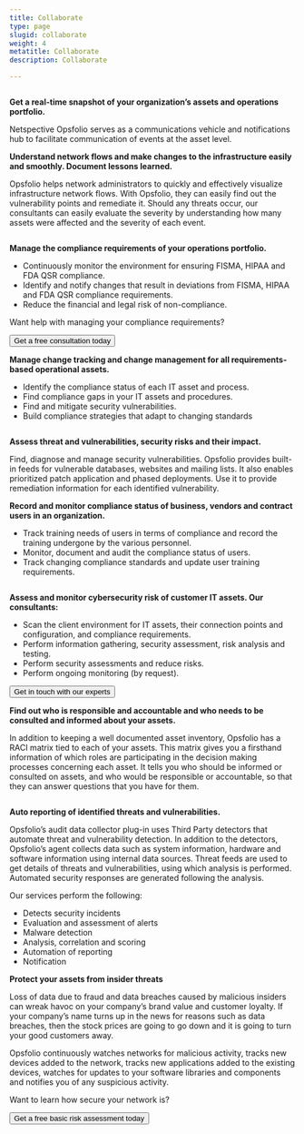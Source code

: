 ```yaml
---
title: Collaborate
type: page
slugid: collaborate
weight: 4
metatitle: Collaborate
description: Collaborate

---
```

<article class="pt-10"> 
        <div class="grid grid-cols-1 sm:grid-cols-2 md:grid-cols-2 gap-5 pt-6">  
            <div>
              <div class="flex mt-7"><img src="/assets-natural/brand/www.netspective.com/solutions/opsfolio/communication-of-changes.png"alt=""></div>
            </div> 
            <div>
                <p><b>Get a real-time snapshot of your organization’s assets and operations portfolio.</b></p>
                <p class="font-semibold">Netspective Opsfolio serves as a communications vehicle and notifications hub to facilitate communication of events at the asset level.</p>
            </div>           
       </div>
        <div class="grid grid-cols-1 sm:grid-cols-2 md:grid-cols-2 gap-5">   
        <div>
           <p><b>Understand network flows and make changes to the infrastructure easily and smoothly. Document lessons learned.</b></p>
            <p>Opsfolio helps network administrators to quickly and effectively visualize infrastructure network flows. With Opsfolio, they can easily find out the vulnerability points and remediate it. Should any threats occur, our consultants can easily evaluate the severity by understanding how many assets were affected and the severity of each event.</p>
        </div>
         <div>
            <div class="flex mb-7 mt-7"><img src="/assets-natural/brand/www.netspective.com/solutions/opsfolio/network-flows-infrastructure-visualizations1.jpg"alt=""></div>
        </div>
      </div>
      <div class="grid grid-cols-1 sm:grid-cols-2 md:grid-cols-2 gap-5 pt-6">   
        <div>
          <div class="flex mb-7 mt-7"><img src="/assets-natural/brand/www.netspective.com/solutions/opsfolio/compliance-requirements-visualizations2.jpg"alt=""></div>
        </div>
        <div>
            <p><b>Manage the compliance requirements of your operations portfolio.</b></p>
            <ul>
              <li>Continuously monitor the environment for ensuring FISMA, HIPAA and FDA QSR compliance.</li>
                <li> Identify and notify changes that result in deviations from FISMA, HIPAA and FDA QSR compliance requirements.</li>
                <li> Reduce the financial and legal risk of non-compliance.</li>
           </ul>
           <p>Want help with managing your compliance requirements?</p>
           <a href="/solutions/opsfolio/register/?q=2"><button class="px-3 py-2 text-xs font-medium text-center text-white bg-sky-700 rounded-lg hover:bg-sky-700 focus:ring-4 focus:outline-none focus:ring-blue-300 dark:bg-sky-700 dark:hover:bg-sky-700 dark:focus:ring-blue-800">Get a free consultation today</button></a>
        </div>         
      </div>
      <div class="grid grid-cols-1 sm:grid-cols-2 md:grid-cols-2 gap-5">   
        <div>
           <p><b>Manage change tracking and change management for all requirements-based operational assets.</b></p>
            <ul>
                <li>Identify the compliance status of each IT asset and process.</li>
                <li>Find compliance gaps in your IT assets and procedures.</li>
                <li>Find and mitigate security vulnerabilities.</li>
                <li>Build compliance strategies that adapt to changing standards</li>
            </ul>
        </div>
         <div>
            <div class="flex mb-7 mt-7"><img src="/assets-natural/brand/www.netspective.com/solutions/opsfolio/change-tracking-and-change-management.png"alt=""></div>
        </div>
      </div>
      <div class="grid grid-cols-1 sm:grid-cols-2 md:grid-cols-2 gap-5">   
        <div>
          <div class="flex mb-7 mt-7"><img src="/assets-natural/brand/www.netspective.com/solutions/opsfolio/vulnerability-feeds.png"alt=""></div>
        </div>
        <div>
           <p><b>Assess threat and vulnerabilities, security risks and their impact.</b></p>
            <p>Find, diagnose and manage security vulnerabilities. Opsfolio provides built-in feeds for vulnerable databases, websites and mailing lists. It also enables prioritized patch application and phased deployments. Use it to provide remediation information for each identified vulnerability.</p>
        </div>         
      </div>
      <div class="grid grid-cols-1 sm:grid-cols-2 md:grid-cols-2 gap-5">   
        <div>
           <p><b>Record and monitor compliance status of business, vendors and contract users in an organization.</b></p>
           <ul>
                <li>Track training needs of users in terms of compliance and record the training undergone by the various personnel.</li>
                <li>Monitor, document and audit the compliance status of users.</li>
                <li>Track changing compliance standards and update user training requirements.</li>
            </ul>
        </div>
         <div>
            <div class="flex mb-7 mt-7"><img src="/assets-natural/brand/www.netspective.com/solutions/opsfolio/Compliance-Training-Requirements.png"alt=""></div>
        </div>
      </div>
      <div class="grid grid-cols-1 sm:grid-cols-2 md:grid-cols-2 gap-5">   
        <div>
          <div class="flex mt-7"><img src="/assets-natural/brand/www.netspective.com/solutions/opsfolio/Assess-and-monitor-cyber-security.png"alt=""></div>
        </div>
        <div>
            <p><b>Assess and monitor cybersecurity risk of customer IT assets. Our consultants:</b></p>
            <ul>
                <li>Scan the client environment for IT assets, their connection points and configuration, and compliance requirements.</li>
                <li> Perform information gathering, security assessment, risk analysis and testing.</li>
                <li> Perform security assessments and reduce risks.</li>
                <li> Perform ongoing monitoring (by request).</li>
            </ul>
            <a href="/solutions/opsfolio/register/?q=3"><button class="px-3 py-2 text-xs font-medium text-center text-white bg-sky-700 rounded-lg hover:bg-sky-700 focus:ring-4 focus:outline-none focus:ring-blue-300 dark:bg-sky-700 dark:hover:bg-sky-700 dark:focus:ring-blue-800">Get in touch with our experts</button></a>
        </div>         
      </div>
      <div class="grid grid-cols-1 sm:grid-cols-2 md:grid-cols-2 gap-5">   
        <div>
            <p><b>Find out who is responsible and accountable and who needs to be consulted and informed about your assets.</b></p>
            <p>In addition to keeping a well documented asset inventory, Opsfolio has a RACI matrix tied to each of your assets. This matrix gives you a firsthand information of which roles are participating in the decision making processes concerning each asset. It tells you who should be informed or consulted on assets, and who would be responsible or accountable, so that they can answer questions that you have for them.</p>
        </div>
         <div>
            <div class="flex mb-7 mt-7"><img src="/assets-natural/brand/www.netspective.com/solutions/opsfolio/raci-matrix-1.png"alt=""></div>
        </div>
      </div>
      <div class="grid grid-cols-1 sm:grid-cols-2 md:grid-cols-2 gap-5">   
        <div>
          <div class="flex mt-7"><img src="/assets-natural/brand/www.netspective.com/solutions/opsfolio/opsfolio-agent.jpg"alt=""></div>
        </div>
        <div>
           <p><b>Auto reporting of identified threats and vulnerabilities.</b></p>
           <p>Opsfolio’s audit data collector plug-in uses Third Party detectors that automate threat and vulnerability detection. In addition to the detectors, Opsfolio’s agent collects data such as system information, hardware and software information using internal data sources. Threat feeds are used to get details of threats and vulnerabilities, using which analysis is performed. Automated security responses are generated following the analysis.</p>
           <p class="font-semibold">Our services perform the following:</p>   
           <ul>
            <li>Detects security incidents</li>
            <li>Evaluation and assessment of alerts</li>
            <li>Malware detection</li>
            <li>Analysis, correlation and scoring</li>
            <li>Automation of reporting</li>
            <li>Notification</li>
           </ul>         
        </div>         
      </div>
      <div class="grid grid-cols-1 sm:grid-cols-2 md:grid-cols-2 gap-5">   
        <div>
            <p><b>Protect your assets from insider threats</b></p>
            <p>Loss of data due to fraud and data breaches caused by malicious insiders can wreak havoc on your company’s brand value and customer loyalty. If your company’s name turns up in the news for reasons such as data breaches, then the stock prices are going to go down and it is going to turn your good customers away.</p>
            <p>Opsfolio continuously watches networks for malicious activity, tracks new devices added to the network, tracks new applications added to the existing devices, watches for updates to your software libraries and components and notifies you of any suspicious activity.</p>
            <p>Want to learn how secure your network is?</p>
            <a href="/solutions/opsfolio/register/?q=3"><button class="px-3 py-2 text-xs font-medium text-center text-white bg-sky-700 rounded-lg hover:bg-sky-700 focus:ring-4 focus:outline-none focus:ring-blue-300 dark:bg-sky-700 dark:hover:bg-sky-700 dark:focus:ring-blue-800">Get a free basic risk assessment today</button></a>
        </div>
         <div>
            <div class="flex mb-7 mt-7"><img src="/assets-natural/brand/www.netspective.com/solutions/opsfolio/raci-matrix1.png"alt=""></div>            
        </div>
      </div>
</article>